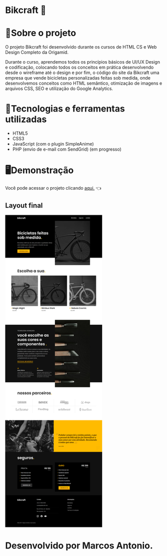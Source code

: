 # Bikcraft 🚴

# 📖Sobre o projeto

O projeto Bikcraft foi desenvolvido durante os cursos de HTML CS e Web Design Completo da Origamid.

Durante o curso, aprendemos todos os princípios básicos de UI/UX Design e codificação, colocando todos
os conceitos em prática desenvolvendo desde o wireframe até o design e por fim, o código do site da Bikcraft
uma empresa que vende bicicletas personalizadas feitas sob medida, onde desenvolvemos conceitos como HTML semântico,
otimização de imagens e arquivos CSS, SEO e utilização do Google Analytics.


# 🚀Tecnologias e ferramentas utilizadas
- HTML5
- CSS3
- JavaScript (com o plugin SimpleAnime)
- PHP (envio de e-mail com SendGrid) (em progresso)



# 🖥️Demonstração
Você pode acessar o projeto clicando  [aqui.](https://projetobikecraft.netlify.app/bicicletas.html) 👈
 
## Layout final
<img src="https://github.com/MarcosASL/assets/blob/main/projetobikecraft-netlify-app-2022-08-30-11_15_50.png" width="310" height="998">



# Desenvolvido  por Marcos Antonio.



